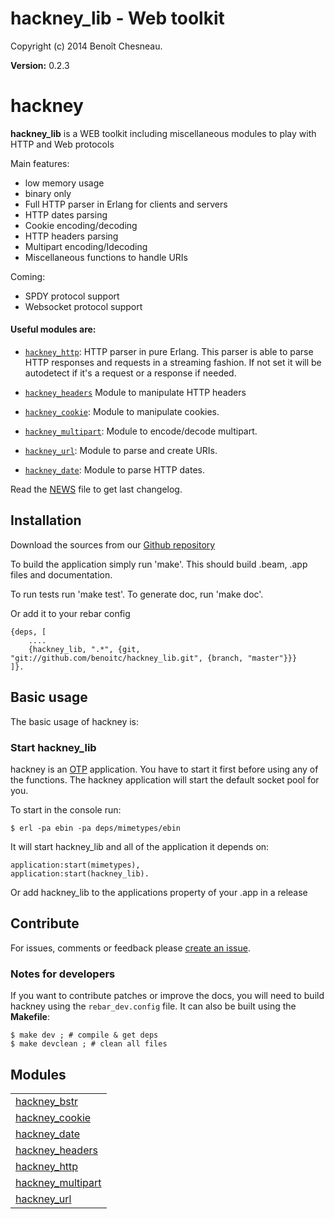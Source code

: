 

# hackney_lib - Web toolkit #

Copyright (c) 2014 Benoît Chesneau.

__Version:__ 0.2.3

# hackney

**hackney_lib** is a WEB toolkit including miscellaneous modules to play with HTTP and Web protocols

Main features:

- low memory usage
- binary only
- Full HTTP parser in Erlang for clients and servers
- HTTP dates parsing
- Cookie encoding/decoding
- HTTP headers parsing
- Multipart encoding/Idecoding
- Miscellaneous functions to handle URIs

Coming:

- SPDY protocol support
- Websocket protocol support

#### Useful modules are:

- [`hackney_http`](hackney_http.md): HTTP parser in pure Erlang. This parser is able
to parse HTTP responses and requests in a streaming fashion. If not set
it will be autodetect if it's a request or a response if needed.

- [`hackney_headers`](hackney_headers.md) Module to manipulate HTTP headers
- [`hackney_cookie`](hackney_cookie.md): Module to manipulate cookies.
- [`hackney_multipart`](hackney_multipart.md): Module to encode/decode multipart.
- [`hackney_url`](hackney_url.md): Module to parse and create URIs.
- [`hackney_date`](hackney_date.md): Module to parse HTTP dates.

Read the [NEWS](https://raw.github.com/benoitc/hackney_lib/master/NEWS.md) file
to get last changelog.

## Installation

Download the sources from our [Github
repository](http://github.com/benoitc/hackney_lib)

To build the application simply run 'make'. This should build .beam, .app
files and documentation.

To run tests run 'make test'.
To generate doc, run 'make doc'.

Or add it to your rebar config

```
{deps, [
    ....
    {hackney_lib, ".*", {git, "git://github.com/benoitc/hackney_lib.git", {branch, "master"}}}
]}.
```

## Basic usage

The basic usage of hackney is:

### Start hackney_lib

hackney is an
[OTP](http://www.erlang.org/doc/design_principles/users_guide.html)
application. You have to start it first before using any of the functions.
The hackney application will start the default socket pool for you.

To start in the console run:

```
$ erl -pa ebin -pa deps/mimetypes/ebin
```

It will start hackney_lib and all of the application it depends on:

```
application:start(mimetypes),
application:start(hackney_lib).
```

Or add hackney_lib to the applications property of your .app in a release

## Contribute

For issues, comments or feedback please [create an
issue](http://github.com/benoitc/hackney_lib/issues).

### Notes for developers

If you want to contribute patches or improve the docs, you will need to
build hackney using the `rebar_dev.config`  file. It can also be built
using the **Makefile**:

```
$ make dev ; # compile & get deps
$ make devclean ; # clean all files
```


## Modules ##


<table width="100%" border="0" summary="list of modules">
<tr><td><a href="hackney_bstr.md" class="module">hackney_bstr</a></td></tr>
<tr><td><a href="hackney_cookie.md" class="module">hackney_cookie</a></td></tr>
<tr><td><a href="hackney_date.md" class="module">hackney_date</a></td></tr>
<tr><td><a href="hackney_headers.md" class="module">hackney_headers</a></td></tr>
<tr><td><a href="hackney_http.md" class="module">hackney_http</a></td></tr>
<tr><td><a href="hackney_multipart.md" class="module">hackney_multipart</a></td></tr>
<tr><td><a href="hackney_url.md" class="module">hackney_url</a></td></tr></table>

